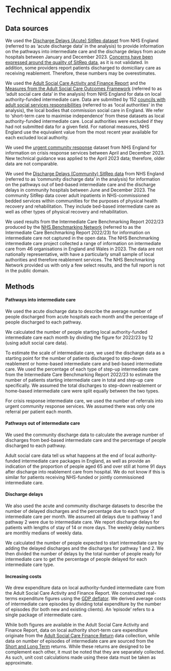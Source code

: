 # Technical appendix

## Data sources
We used the [Discharge Delays (Acute) SitRep dataset](https://www.england.nhs.uk/statistics/statistical-work-areas/discharge-delays-acute-data/) from NHS England (referred to as ‘acute discharge data’ in the analysis) to provide information on the pathways into intermediate care and the discharge delays from acute hospitals between January and December 2023. [Concerns have been expressed around the quality of SitRep data](https://www.hsj.co.uk/quality-and-performance/former-nhse-chief-most-hospital-discharge-data-is-useless/7033794.article), as it is not validated. In addition, some providers report patients discharged to domiciliary care as receiving reablement. Therefore, these numbers may be overestimates.  

We used the [Adult Social Care Activity and Finance Report](https://digital.nhs.uk/data-and-information/publications/statistical/adult-social-care-activity-and-finance-report) and the [Measures from the Adult Social Care Outcomes Framework](https://digital.nhs.uk/data-and-information/publications/statistical/adult-social-care-outcomes-framework-ascof) (referred to as ‘adult social care data’ in the analysis) from NHS England for data on local authority-funded intermediate care. Data are submitted by 152 [councils with adult social services responsibilities](https://www.nuffieldtrust.org.uk/news-item/who-organises-and-funds-social-care-1) (referred to as ‘local authorities’ in the analysis), the local bodies that commission social care in England. We refer to ‘short-term care to maximise independence’ from these datasets as local authority-funded intermediate care. Local authorities were excluded if they had not submitted data for a given field. For national measures, NHS England use the equivalent value from the most recent year available for each excluded local authority.

We used the [urgent community response](https://www.england.nhs.uk/statistics/statistical-work-areas/2-hour-urgent-community-response/) dataset from NHS England for information on crisis response services between April and December 2023. New technical guidance was applied to the April 2023 data; therefore, older data are not comparable.

We used the [Discharge Delays (Community) SitRep data](https://www.england.nhs.uk/statistics/statistical-work-areas/discharge-delays-community-data/) from NHS England (referred to as ‘community discharge data’ in the analysis) for information on the pathways out of bed-based intermediate care and the discharge delays in community hospitals between June and December 2023. The community SitRep data cover adult inpatients in NHS-commissioned bedded services within communities for the purposes of physical health recovery and rehabilitation. They include bed-based intermediate care as well as other types of physical recovery and rehabilitation. 

We used results from the Intermediate Care Benchmarking Report 2022/23 produced by the [NHS Benchmarking Network](https://www.nhsbenchmarking.nhs.uk/) (referred to as the Intermediate Care Benchmarking Report 2022/23) for information on intermediate care not captured in the open data. The NHS Benchmarking intermediate care project collected a range of information on intermediate care from 46 organisations in England and Wales in 2023. The data are not nationally representative, with have a particularly small sample of local authorities and therefore reablement services. The NHS Benchmarking Network provided us with only a few select results, and the full report is not in the public domain.   

## Methods

#### Pathways into intermediate care
We used the acute discharge data to describe the average number of people discharged from acute hospitals each month and the percentage of people discharged to each pathway. 

We calculated the number of people starting local authority-funded intermediate care each month by dividing the figure for 2022/23 by 12 (using adult social care data).

To estimate the scale of intermediate care, we used the discharge data as a starting point for the number of patients discharged to step-down reablement or home-based intermediate care and bed-based intermediate care. We used the percentage of each type of step-up intermediate care from the Intermediate Care Benchmarking Report 2022/23 to estimate the number of patients starting intermediate care in total and step-up care specifically. We assumed the total discharges to step-down reablement or home-based intermediate care were split equally between the two types. 

For crisis response intermediate care, we used the number of referrals into urgent community response services. We assumed there was only one referral per patient each month. 

#### Pathways out of intermediate care
We used the community discharge data to calculate the average number of discharges from bed-based intermediate care and the percentage of people discharged to each pathway.

Adult social care data tell us what happens at the end of local authority-funded intermediate care packages in England, as well as provide an indication of the proportion of people aged 65 and over still at home 91 days after discharge into reablement care from hospital. We do not know if this is similar for patients receiving NHS-funded or jointly commissioned intermediate care.

#### Discharge delays
We also used the acute and community discharge datasets to describe the number of delayed discharges and the percentage due to each type of intermediate care per month. We assumed all delays due to pathway 1 and pathway 2 were due to intermediate care. We report discharge delays for patients with lengths of stay of 14 or more days. The weekly delay numbers are monthly medians of weekly data.  

We calculated the number of people expected to start intermediate care by adding the delayed discharges and the discharges for pathway 1 and 2. We then divided the number of delays by the total number of people ready for intermediate care to get the percentage of people delayed for each intermediate care type. 

#### Increasing costs
We drew expenditure data on local authority-funded intermediate care from the Adult Social Care Activity and Finance Report. We constructed real-terms expenditure figures using the [GDP deflator](https://www.gov.uk/government/collections/gdp-deflators-at-market-prices-and-money-gdp). We derived average costs of intermediate care episodes by dividing total expenditure by the number of episodes (for both new and existing clients). An ‘episode’ refers to a single package of intermediate care.

While both figures are available in the Adult Social Care Activity and Finance Report, data on local authority short-term care expenditure originate from the [Adult Social Care Finance Return](https://digital.nhs.uk/data-and-information/data-collections-and-data-sets/data-collections/social-care-collection-materials-2023/adult-social-care-finance-return-asc-fr) data collection, while data on number of episodes of intermediate care are sourced from the [Short and Long Term](https://digital.nhs.uk/data-and-information/data-collections-and-data-sets/data-collections/social-care-collection-materials-2023/salt-data-return-2022-2023-guidance) returns. While these returns are designed to be complement each other, it must be noted that they are separately collected. As such, unit cost calculations made using these data must be taken as approximate.

